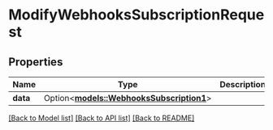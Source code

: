 # ModifyWebhooksSubscriptionRequest

## Properties

Name | Type | Description | Notes
------------ | ------------- | ------------- | -------------
**data** | Option<[**models::WebhooksSubscription1**](WebhooksSubscription_1.md)> |  | [optional]

[[Back to Model list]](../README.md#documentation-for-models) [[Back to API list]](../README.md#documentation-for-api-endpoints) [[Back to README]](../README.md)



